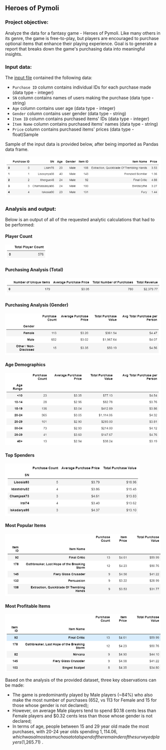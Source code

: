 ## Heroes of Pymoli

### Project objective:

Analyze the data for a fantasy game - Heroes of Pymoli. Like many others in its genre, the game is free-to-play, but players are encouraged to purchase optional items that enhance their playing experience. Goal is to generate a report that breaks down the game's purchasing data into meaningful insights.

### Input data: 

The [input file](HeroesOfPymoli/Resources/purchase_data.csv) contained the following data:

* `Purchase ID`	column contains individual IDs for each purchase made (data type - integer)	
* `SN`	column contains names of users making the purchase (data type - string)
* `Age`	column contains user age (data type - integer)	
* `Gender`	column contains user gender (data type - string)
* `Item ID`	column contains purchased items' IDs (data type - integer)	
* `Item Name`	column contains purchased items' names (data type - string)	
* `Price`	column contains purchased items' prices (data type - float)Sample

Sample of the input data is provided below, after being imported as Pandas data frame.

<img src="HeroesOfPymoli\Resources\input_data.PNG" style="zoom:75%;" alt="Input data"/>

### Analysis and output:

Below is an output of all of the requested analytic calculations that had to be performed: 

#### Player Count

<img src="HeroesOfPymoli\Resources\player_count.PNG" alt="Total Number of Players" style="zoom:75%;" />

#### Purchasing Analysis (Total)

<img src="HeroesOfPymoli\Resources\purch_an_total.PNG" style="zoom:75%;" />

#### Purchasing Analysis (Gender)

<img src="HeroesOfPymoli\Resources\purch_an_gender.PNG" style="zoom:75%;" />

#### Age Demographics

<img src="HeroesOfPymoli\Resources\purch_an_age.PNG" style="zoom:75%;" />

#### Top Spenders

<img src="HeroesOfPymoli\Resources\top_spenders.PNG" style="zoom:75%;" />

#### Most Popular Items

<img src="HeroesOfPymoli\Resources\pop_items.PNG" style="zoom:75%;" />

#### Most Profitable Items

<img src="HeroesOfPymoli\Resources\profit_items.PNG" style="zoom:75%;" />

Based on the analysis of the provided dataset, three key observations can be made:

* The game is predominantly played by Male players (~84%) who also make the most number of purchases (652, vs 113  for Female and 15 for those whose gender is not declared);  
* However, on average Male players tend to spend $0.18 cents less than Female players and $0.32 cents less than those whose gender is not declared; 
* In terms of age, people between 15 and 29 year old made the most purchases, with 20-24 year olds spending $1,114.06, which was almost as much as a total spend of the remainder of the surveyed players ($1,265.71) .
